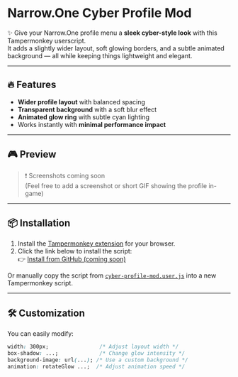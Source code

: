 # Narrow.One Cyber Profile Mod

✨ Give your Narrow.One profile menu a **sleek cyber-style look** with this Tampermonkey userscript.  
It adds a slightly wider layout, soft glowing borders, and a subtle animated background — all while keeping things lightweight and elegant.

---

## 🔥 Features

- **Wider profile layout** with balanced spacing  
- **Transparent background** with a soft blur effect  
- **Animated glow ring** with subtle cyan lighting  
- Works instantly with **minimal performance impact**

---

## 🎮 Preview

> ❗ Screenshots coming soon  
(Feel free to add a screenshot or short GIF showing the profile in-game)

---

## 📦 Installation

1. Install the [Tampermonkey extension](https://www.tampermonkey.net/) for your browser.  
2. Click the link below to install the script:  
   👉 [Install from GitHub (coming soon)](https://github.com/yourname/narrowone-cyber-profile-mod)

Or manually copy the script from [`cyber-profile-mod.user.js`](./cyber-profile-mod.user.js) into a new Tampermonkey script.

---

## 🛠️ Customization

You can easily modify:

```css
width: 300px;                /* Adjust layout width */
box-shadow: ...;             /* Change glow intensity */
background-image: url(...); /* Use a custom background */
animation: rotateGlow ...;  /* Adjust animation speed */
